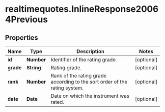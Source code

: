 # realtimequotes.InlineResponse20064Previous

## Properties

Name | Type | Description | Notes
------------ | ------------- | ------------- | -------------
**id** | **Number** | Identifier of the rating grade. | [optional] 
**grade** | **String** | Rating grade. | [optional] 
**rank** | **Number** | Rank of the rating grade according to the sort order of the rating system. | [optional] 
**date** | **Date** | Date on which the instrument was rated. | [optional] 


